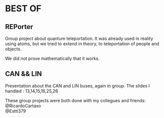 # BEST OF

## REPorter
Group project about quantum teleportation. It was already used in reality using atoms, but we tried to extend in theory, to teleportation of people and objects. 

We did not prove mathematically that it works. 

## CAN && LIN
Presentation about the CAN and LIN buses, again in group. The slides I handled : 13,14,15,16,25,26

These group projects were both done with my collegues and friends:  
@RicardoCartaxo  
@Estti379  